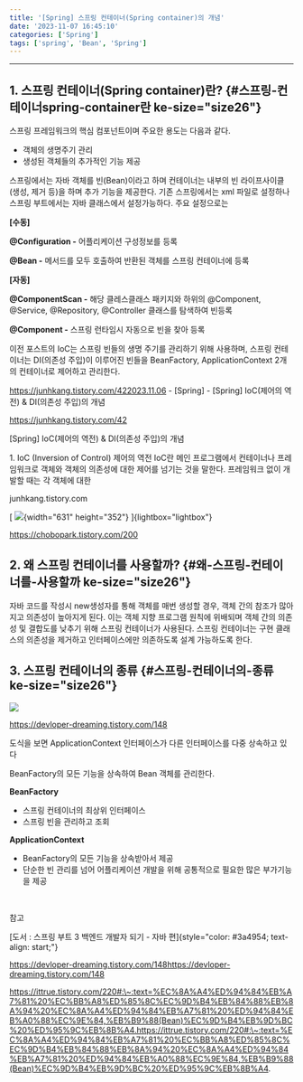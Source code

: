 ```yaml
---
title: '[Spring] 스프링 컨테이너(Spring container)의 개념'
date: '2023-11-07 16:45:10'
categories: ['Spring']
tags: ['spring', 'Bean', 'Spring']
---
```


------------------------------------------------------------------------

## 1. 스프링 컨테이너(Spring container)란? {#스프링-컨테이너spring-container란 ke-size="size26"}

스프링 프레임워크의 핵심 컴포넌트이며 주요한 용도는 다음과 같다.

-   객체의 생명주기 관리
-   생성된 객체들의 추가적인 기능 제공

스프링에서는 자바 객체를 빈(Bean)이라고 하며 컨테이너는 내부의 빈 라이프사이클(생성, 제거 등)을 하며 추가 기능을 제공한다. 기존 스프링에서는 xml 파일로 설정하나 스프링 부트에서는 자바 클래스에서 설정가능하다. 주요 설정으로는
 

**[수동]**

**\@Configuration -** 어플리케이션 구성정보를 등록

**\@Bean -** 메서드를 모두 호출하여 반환된 객체를 스프링 컨테이너에 등록
 

**[자동]**

**\@ComponentScan -** 해당 클레스클래스 패키지와 하위의 \@Component, \@Service, \@Repository, \@Controller 클래스를 탐색하여 빈등록 

**\@Component -** 스프링 런타임시 자동으로 빈을 찾아 등록
 

이전 포스트의 IoC는 스프링 빈들의 생명 주기를 관리하기 위해 사용하며, 스프링 컨테이너는 DI(의존성 주입)이 이루어진 빈들을 BeanFactory, ApplicationContext 2개의 컨테이너로 제어하고 관리한다.

https://junhkang.tistory.com/422023.11.06 - \[Spring\] - \[Spring\] IoC(제어의 역전) & DI(의존성 주입)의 개념

https://junhkang.tistory.com/42
 

[Spring] IoC(제어의 역전) & DI(의존성 주입)의 개념

1\. IoC (Inversion of Control) 제어의 역전 IoC란 메인 프로그램에서 컨테이너나 프레임워크로 객체와 객체의 의존성에 대한 제어를 넘기는 것을 말한다. 프레임워크 없이 개발할 때는 각 객체에 대한

junhkang.tistory.com
 

[ <img src="0" />{width="631" height="352"} ]{lightbox="lightbox"}

https://chobopark.tistory.com/200

## 2. 왜 스프링 컨테이너를 사용할까? {#왜-스프링-컨테이너를-사용할까 ke-size="size26"}

자바 코드를 작성시 new생성자를 통해 객체를 매번 생성할 경우, 객체 간의 참조가 많아지고 의존성이 높아지게 된다. 이는 객체 지향 프로그램 원칙에 위배되며 객체 간의 의존성 및 결합도를 낮추기 위해 스프링 컨테이너가 사용된다. 스프링 컨테이너는 구현 클래스의 의존성을 제거하고 인터페이스에만 의존하도록 설계 가능하도록 한다.

## 3. 스프링 컨테이너의 종류 {#스프링-컨테이너의-종류 ke-size="size26"}

![](![](![](/images/posts/43/img_1.png)))

https://devloper-dreaming.tistory.com/148

도식을 보면 ApplicationContext 인터페이스가 다른 인터페이스를 다중 상속하고 있다

BeanFactory의 모든 기능을 상속하여 Bean 객체를 관리한다.
 

**BeanFactory**

-   스프링 컨테이너의 최상위 인터페이스
-   스프링 빈을 관리하고 조회

**ApplicationContext**

-   BeanFactory의 모든 기능을 상속받아서 제공
-   단순한 빈 관리를 넘어 어플리케이션 개발을 위해 공통적으로 필요한 많은 부가기능을 제공
 

 

참고

[도서 : 스프링 부트 3 백엔드 개발자 되기 - 자바 편]{style="color: #3a4954; text-align: start;"}

https://devloper-dreaming.tistory.com/148https://devloper-dreaming.tistory.com/148

https://ittrue.tistory.com/220#:\~:text=%EC%8A%A4%ED%94%84%EB%A7%81%20%EC%BB%A8%ED%85%8C%EC%9D%B4%EB%84%88%EB%8A%94%20%EC%8A%A4%ED%94%84%EB%A7%81%20%ED%94%84%EB%A0%88%EC%9E%84,%EB%B9%88(Bean)%EC%9D%B4%EB%9D%BC%20%ED%95%9C%EB%8B%A4.https://ittrue.tistory.com/220#:\~:text=%EC%8A%A4%ED%94%84%EB%A7%81%20%EC%BB%A8%ED%85%8C%EC%9D%B4%EB%84%88%EB%8A%94%20%EC%8A%A4%ED%94%84%EB%A7%81%20%ED%94%84%EB%A0%88%EC%9E%84,%EB%B9%88(Bean)%EC%9D%B4%EB%9D%BC%20%ED%95%9C%EB%8B%A4.
 

